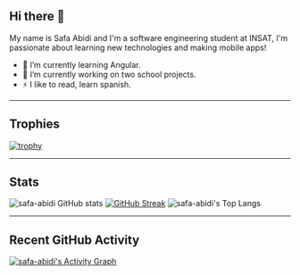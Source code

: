 
## Hi there 👋

My name is Safa Abidi and I'm a software engineering student at INSAT, I'm passionate about learning new technologies and making mobile apps!


- 🌱 I’m currently learning Angular.
- 🔭 I’m currently working on two school projects.
- ⚡ I like to read, learn spanish.

---------------------------------------------------------------------------------------------------------------
## Trophies

[![trophy](https://github-profile-trophy.vercel.app/?username=safa-abidi&theme=radical)](https://github.com/ryo-ma/github-profile-trophy)

---------------------------------------------------------------------------------------------------------------
## Stats

![safa-abidi GitHub stats](https://github-readme-stats.vercel.app/api?username=safa-abidi&show_icons=true&theme=radical) 
[![GitHub Streak](https://github-readme-streak-stats.herokuapp.com/?user=safa-abidi&theme=radical)](https://git.io/streak-stats) 
![safa-abidi's Top Langs](https://github-readme-stats.vercel.app/api/top-langs/?username=safa-abidi&layout=compact&theme=radical)

---------------------------------------------------------------------------------------------------------------
## Recent GitHub Activity
   <a href="https://github.com/safa-abidi"><img alt="safa-abidi's Activity Graph" src="https://github-readme-activity-graph.cyclic.app/graph?username=safa-abidi&custom_title=safa-abidi's%20Contribution%20Graph&theme=rogue" /></a>